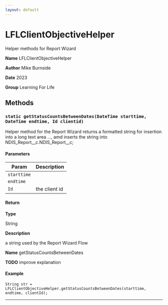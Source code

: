 ```yaml
---
layout: default
---
```

# LFLClientObjectiveHelper

Helper methods for Report Wizard


**Name** LFLClientObjectiveHelper


**Author** Mike Burnside


**Date** 2023


**Group** Learning For Life

## Methods
### `static getStatusCountsBetweenDates(DateTime starttime, DateTime endtime, Id clientid)`

Helper method for the Report Wizard returns a formatted string for insertion into a long text area ..., amd inserts the string into NDIS_Report__c.NDIS_Report__c;

#### Parameters

|Param|Description|
|---|---|
|`starttime`||
|`endtime`||
|`Id`|the client id|

#### Return

**Type**

String

**Description**

a string used by the Report Wizard Flow


**Name** getStatusCountsBetweenDates


**TODO** improve explanation

#### Example
```apex
String str = LFLClientObjectiveHelper.getStatusCountsBetweenDates(starttime, endtime, clientId);
```


---
